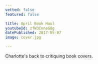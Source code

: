 ```yaml
---
vetted: false
featured: false

title: April Book Haul
youtubeId: zfW3CnneG8g
datePublished: 2017-05-07
image: cover.jpg

---
```


Charlotte's back to critiquing book covers.
